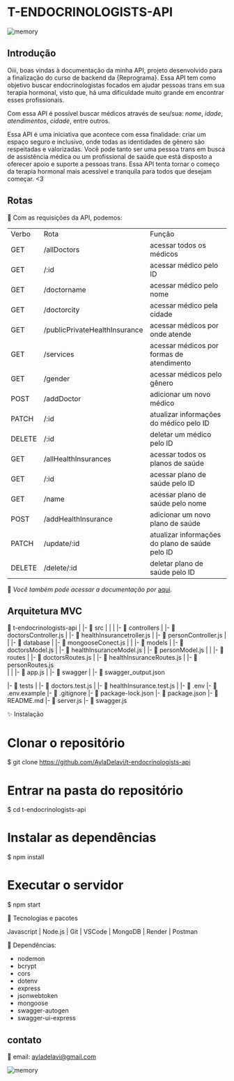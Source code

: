# T-ENDOCRINOLOGISTS-API

![memory](https://i.pinimg.com/originals/8a/6f/b6/8a6fb68d5aa05877b80733217807637d.gif)

## Introdução

Oiii, boas vindas à documentação da minha API, projeto desenvolvido para a finalização do curso de backend da {Reprograma}. Essa API tem como objetivo buscar endocrinologistas focados em ajudar pessoas trans em sua terapia hormonal, visto que, há uma dificuldade muito grande em encontrar esses profissionais.

Com essa API é possível buscar médicos através de seu/sua: *nome*, *idade*, *atendimentos*, *cidade*, entre outros.

Essa API é uma iniciativa que acontece com essa finalidade: criar um espaço seguro e inclusivo, onde todas as identidades de gênero são respeitadas e valorizadas. Você pode tanto ser uma pessoa trans em busca de assistência médica ou um profissional de saúde que está disposto a oferecer apoio e suporte a pessoas trans. Essa API tenta tornar o começo da terapia hormonal mais acessível e tranquila para todos que desejam começar. <3

## Rotas

:heart_decoration: Com as requisições da API, podemos:

<table>
<tr>
  <td>Verbo</td>
  <td>Rota</td>
  <td>Função</td>
</tr>
<tr>
  <td>GET</td>
  <td>/allDoctors</td>
  <td>acessar todos os médicos</td>
</tr>
<tr>
  <td>GET</td>
  <td>/:id</td>
  <td>acessar médico pelo ID</td>
</tr>
<tr>
  <td>GET</td>
  <td>/doctorname</td>
  <td>acessar médico pelo nome</td>
</tr>
<tr>
  <td>GET</td>
  <td>/doctorcity</td>
  <td>acessar médico pela cidade</td>
</tr>
<tr>
  <td>GET</td>
  <td>/publicPrivateHealthInsurance</td>
  <td>acessar médicos por onde atende</td>
</tr>
<tr>
  <td>GET</td>
  <td>/services</td>
  <td>acessar médicos por formas de atendimento</td>
</tr>
<tr>
  <td>GET</td>
  <td>/gender</td>
  <td>acessar médicos pelo gênero</td>
</tr>
<tr>
  <td>POST</td>
  <td>/addDoctor</td>
  <td>adicionar um novo médico</td>
</tr>
<tr>
  <td>PATCH</td>
  <td>/:id</td>
  <td>atualizar informações do médico pelo ID</td>
</tr>
<tr>
  <td>DELETE</td>
  <td>/:id</td>
  <td>deletar um médico pelo ID</td>
</tr>
<tr>
  <td>GET</td>
  <td>/allHealthInsurances</td>
  <td>acessar todos os planos de saúde</td>
</tr>
<tr>
  <td>GET</td>
  <td>/:id</td>
  <td>acessar plano de saúde pelo ID</td>
</tr>
<tr>
  <td>GET</td>
  <td>/name</td>
  <td>acessar plano de saúde pelo nome</td>
</tr>
<tr>
  <td>POST</td>
  <td>/addHealthInsurance</td>
  <td>adicionar um novo plano de saúde</td>
</tr>
<tr>
  <td>PATCH</td>
  <td>/update/:id</td>
  <td>atualizar informações do plano de saúde pelo ID</td>
</tr>
<tr>
  <td>DELETE</td>
  <td>/delete/:id</td>
  <td>deletar plano de saúde pelo ID</td>
</tr>
<table>

:cherry_blossom: *Você também pode acessar a documentação por* [aqui](https://t-endocrinologists-api.onrender.com/minha-rota-de-documentacao/#/).

## Arquitetura MVC

📁 t-endocrinologists-api
   |
   |- 📁 src
   |   |
   |   |- 📁 controllers
   |       |- 📑 doctorsController.js
   |       |- 📑 healthInsurancetroller.js
   |       |- 📑 personController.js
   |
   |   |- 📁 database
   |       |- 📑 mongooseConect.js
   |
   |   |- 📁 models
   |       |- 📑 doctorsModel.js
   |       |- 📑 healthInsuranceModel.js
   |       |- 📑 personModel.js
   |
   |    |- 📁 routes
   |       |- 📑 doctorsRoutes.js 
   |       |- 📑 healthInsuranceRoutes.js
   |       |- 📑 personRoutes.js   
   |
   |    |- 📑 app.js
   |
   |- 📁 swagger
   |   |- 📑 swagger_output.json

   |- 📁 tests
   |   |- 📑 doctors.test.js
   |   |- 📑 healthInsurance.test.js
   |
   |- 📑 .env
   |- 📑 .env.example
   |- 📑 .gitignore
   |- 📑 package-lock.json
   |- 📑 package.json
   |- 📑 README.md
   |- 📑 server.js
   |- 📑 swagger.js

:sparkles: Instalação

# Clonar o repositório
$ git clone https://github.com/AylaDelavi/t-endocrinologists-api

# Entrar na pasta do repositório
$ cd t-endocrinologists-api

# Instalar as dependências
$ npm install

# Executar o servidor
$ npm start

:revolving_hearts: Tecnologias e pacotes

Javascript | Node.js | Git | VSCode | MongoDB | Render | Postman

:love_letter: Dependências:

- nodemon
- bcrypt
- cors
- dotenv
- express
- jsonwebtoken
- mongoose
- swagger-autogen
- swagger-ui-express

## contato

:tulip: email: ayladelavi@gmail.com

![memory](https://cdn.discordapp.com/attachments/1067527845829681182/1133460025868816514/gif_cute.gif)
